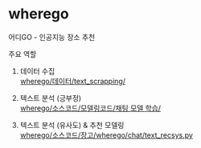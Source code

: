 # wherego
어디GO - 인공지능 장소 추천


주요 역할
1. 데이터 수집 <br>
[wherego/데이터/text_scrapping/](https://github.com/shinho0902/wherego/tree/main/%EB%8D%B0%EC%9D%B4%ED%84%B0/text_scrapping)

2. 텍스트 분석 (긍부정) <br> 
[wherego/소스코드/모델링코드/채팅 모델 학습/](https://github.com/shinho0902/wherego/tree/main/%EC%86%8C%EC%8A%A4%EC%BD%94%EB%93%9C/%EB%AA%A8%EB%8D%B8%EB%A7%81%EC%BD%94%EB%93%9C/%EC%B1%84%ED%8C%85%20%EB%AA%A8%EB%8D%B8%20%ED%95%99%EC%8A%B5)

3. 텍스트 분석 (유사도) & 추천 모델링 <br>
[wherego/소스코드/장고/wherego/chat/text_recsys.py ](https://github.com/shinho0902/wherego/blob/main/%EC%86%8C%EC%8A%A4%EC%BD%94%EB%93%9C/%EC%9E%A5%EA%B3%A0/wherego/chat/text_recsys.py)

